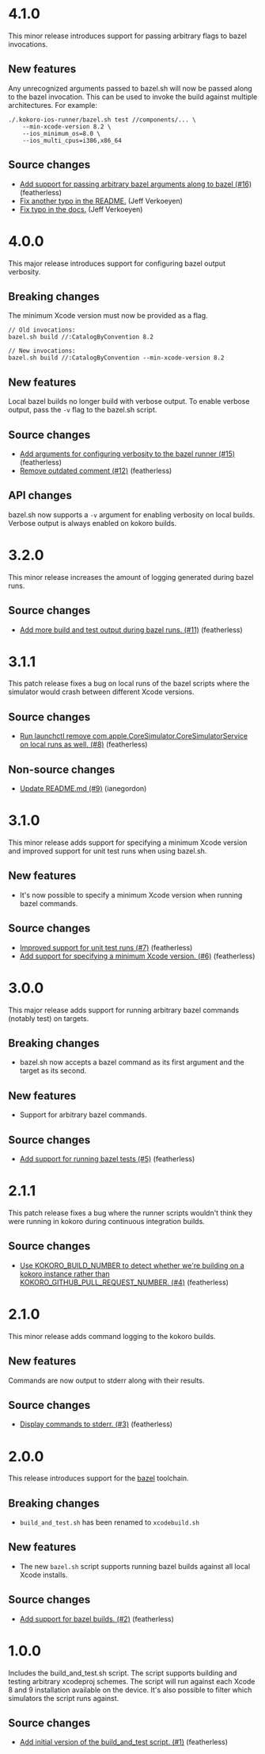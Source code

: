 # 4.1.0

This minor release introduces support for passing arbitrary flags to bazel invocations.

## New features

Any unrecognized arguments passed to bazel.sh will now be passed along to the bazel invocation. This
can be used to invoke the build against multiple architectures. For example:

```
./.kokoro-ios-runner/bazel.sh test //components/... \
    --min-xcode-version 8.2 \
    --ios_minimum_os=8.0 \
    --ios_multi_cpus=i386,x86_64
```

## Source changes

* [Add support for passing arbitrary bazel arguments along to bazel (#16)](https://github.com/material-foundation/kokoro-ios-runner/commit/bad93074045ad48b17d1ce325d38d725a848b3d8) (featherless)
* [Fix another typo in the README.](https://github.com/material-foundation/kokoro-ios-runner/commit/ffa1680bd8c82d7bf720a6e5bdb8f4e404154ea2) (Jeff Verkoeyen)
* [Fix typo in the docs.](https://github.com/material-foundation/kokoro-ios-runner/commit/52e4caa91d31a5a996ebd0c12d0c9012ac97e3bd) (Jeff Verkoeyen)

# 4.0.0

This major release introduces support for configuring bazel output verbosity.

## Breaking changes

The minimum Xcode version must now be provided as a flag.

```
// Old invocations:
bazel.sh build //:CatalogByConvention 8.2

// New invocations:
bazel.sh build //:CatalogByConvention --min-xcode-version 8.2
```

## New features

Local bazel builds no longer build with verbose output. To enable verbose output, pass the `-v` flag
to the bazel.sh script.

## Source changes

* [Add arguments for configuring verbosity to the bazel runner (#15)](https://github.com/material-foundation/kokoro-ios-runner/commit/e686ab44e1d31e1fbf981af306daff7cafca211b) (featherless)
* [Remove outdated comment (#12)](https://github.com/material-foundation/kokoro-ios-runner/commit/f4a5f341ced7c2016e9faa3d67eb9028f67df908) (featherless)

## API changes

bazel.sh now supports a `-v` argument for enabling verbosity on local builds. Verbose output is
always enabled on kokoro builds.

# 3.2.0

This minor release increases the amount of logging generated during bazel runs.

## Source changes

* [Add more build and test output during bazel runs. (#11)](https://github.com/material-foundation/kokoro-ios-runner/commit/db3aa9a2ae602533be0a51ce6cdde8297b6dfc41) (featherless)

# 3.1.1

This patch release fixes a bug on local runs of the bazel scripts where the simulator would crash
between different Xcode versions.

## Source changes

* [Run launchctl remove com.apple.CoreSimulator.CoreSimulatorService on local runs as well. (#8)](https://github.com/material-foundation/kokoro-ios-runner/commit/14ee009563082fb2eb74d976b0a4216e35651064) (featherless)

## Non-source changes

* [Update README.md (#9)](https://github.com/material-foundation/kokoro-ios-runner/commit/c7bee8406f90911bf0181eb36e4b013132032620) (ianegordon)

# 3.1.0

This minor release adds support for specifying a minimum Xcode version and improved support for unit
test runs when using bazel.sh.

## New features

- It's now possible to specify a minimum Xcode version when running bazel commands.

## Source changes

* [Improved support for unit test runs (#7)](https://github.com/material-foundation/kokoro-ios-runner/commit/3f4c27c7af116ec72208beaffb7a11bd0366494b) (featherless)
* [Add support for specifying a minimum Xcode version. (#6)](https://github.com/material-foundation/kokoro-ios-runner/commit/0f07d8f376189dcce3715dca89d00f2eb4461d0b) (featherless)

# 3.0.0

This major release adds support for running arbitrary bazel commands (notably test) on targets.

## Breaking changes

- bazel.sh now accepts a bazel command as its first argument and the target as its second.

## New features

- Support for arbitrary bazel commands.

## Source changes

* [Add support for running bazel tests (#5)](https://github.com/material-foundation/kokoro-ios-runner/commit/d85ac6c5cd1a432004f490c95d29d1915ebfb297) (featherless)

# 2.1.1

This patch release fixes a bug where the runner scripts wouldn't think they were running in kokoro
during continuous integration builds.

## Source changes

* [Use KOKORO_BUILD_NUMBER to detect whether we're building on a kokoro instance rather than KOKORO_GITHUB_PULL_REQUEST_NUMBER. (#4)](https://github.com/material-foundation/kokoro-ios-runner/commit/34f423b57a55912bf3f08fb4f05ef5ad0ed9a878) (featherless)

# 2.1.0

This minor release adds command logging to the kokoro builds.

## New features

Commands are now output to stderr along with their results.

## Source changes

* [Display commands to stderr. (#3)](https://github.com/material-foundation/kokoro-ios-runner/commit/823b51e5f08a57e971667a3608439c886fcf214d) (featherless)

# 2.0.0

This release introduces support for the [bazel](https://bazel.build/) toolchain.

## Breaking changes

- `build_and_test.sh` has been renamed to `xcodebuild.sh`

## New features

- The new `bazel.sh` script supports running bazel builds against all local Xcode installs.

## Source changes

* [Add support for bazel builds. (#2)](https://github.com/material-foundation/kokoro-ios-runner/commit/e8930a547675494b6f3bfe784baab2e374d4318f) (featherless)

# 1.0.0

Includes the build_and_test.sh script. The script supports building and testing arbitrary xcodeproj
schemes. The script will run against each Xcode 8 and 9 installation available on the device. It's
also possible to filter which simulators the script runs against.

## Source changes

* [Add initial version of the build_and_test script. (#1)](https://github.com/material-foundation/kokoro-ios-runner/commit/bbeaab3c0786d87346181fcc1ceb54211bcb8f31) (featherless)

